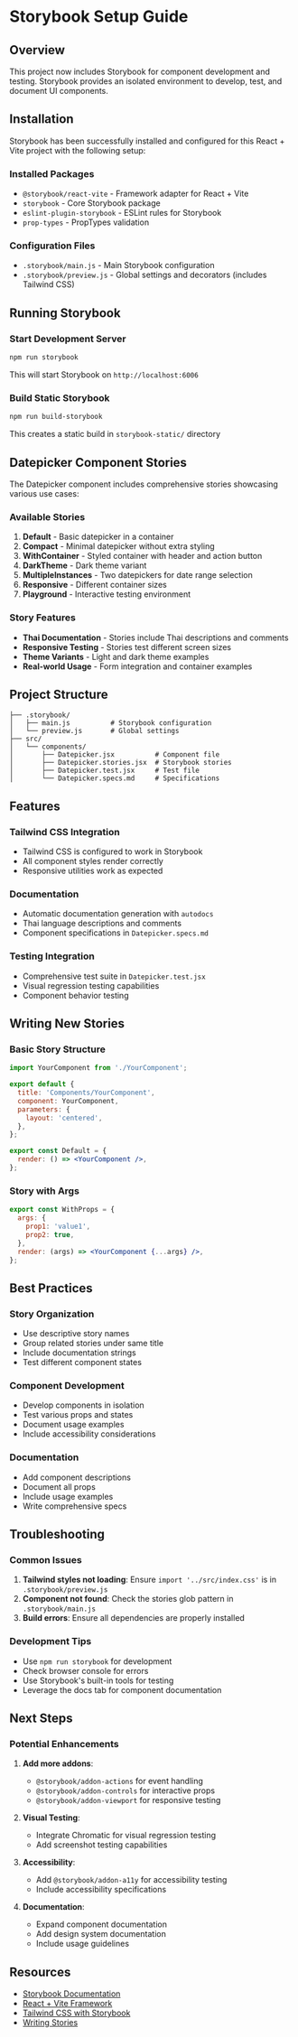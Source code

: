 # Storybook Setup Guide

## Overview
This project now includes Storybook for component development and testing. Storybook provides an isolated environment to develop, test, and document UI components.

## Installation
Storybook has been successfully installed and configured for this React + Vite project with the following setup:

### Installed Packages
- `@storybook/react-vite` - Framework adapter for React + Vite
- `storybook` - Core Storybook package
- `eslint-plugin-storybook` - ESLint rules for Storybook
- `prop-types` - PropTypes validation

### Configuration Files
- `.storybook/main.js` - Main Storybook configuration
- `.storybook/preview.js` - Global settings and decorators (includes Tailwind CSS)

## Running Storybook

### Start Development Server
```bash
npm run storybook
```
This will start Storybook on `http://localhost:6006`

### Build Static Storybook
```bash
npm run build-storybook
```
This creates a static build in `storybook-static/` directory

## Datepicker Component Stories

The Datepicker component includes comprehensive stories showcasing various use cases:

### Available Stories
1. **Default** - Basic datepicker in a container
2. **Compact** - Minimal datepicker without extra styling
3. **WithContainer** - Styled container with header and action button
4. **DarkTheme** - Dark theme variant
5. **MultipleInstances** - Two datepickers for date range selection
6. **Responsive** - Different container sizes
7. **Playground** - Interactive testing environment

### Story Features
- **Thai Documentation** - Stories include Thai descriptions and comments
- **Responsive Testing** - Stories test different screen sizes
- **Theme Variants** - Light and dark theme examples
- **Real-world Usage** - Form integration and container examples

## Project Structure
```
├── .storybook/
│   ├── main.js          # Storybook configuration
│   └── preview.js       # Global settings
├── src/
│   └── components/
│       ├── Datepicker.jsx          # Component file
│       ├── Datepicker.stories.jsx  # Storybook stories
│       ├── Datepicker.test.jsx     # Test file
│       └── Datepicker.specs.md     # Specifications
```

## Features

### Tailwind CSS Integration
- Tailwind CSS is configured to work in Storybook
- All component styles render correctly
- Responsive utilities work as expected

### Documentation
- Automatic documentation generation with `autodocs`
- Thai language descriptions and comments
- Component specifications in `Datepicker.specs.md`

### Testing Integration
- Comprehensive test suite in `Datepicker.test.jsx`
- Visual regression testing capabilities
- Component behavior testing

## Writing New Stories

### Basic Story Structure
```jsx
import YourComponent from './YourComponent';

export default {
  title: 'Components/YourComponent',
  component: YourComponent,
  parameters: {
    layout: 'centered',
  },
};

export const Default = {
  render: () => <YourComponent />,
};
```

### Story with Args
```jsx
export const WithProps = {
  args: {
    prop1: 'value1',
    prop2: true,
  },
  render: (args) => <YourComponent {...args} />,
};
```

## Best Practices

### Story Organization
- Use descriptive story names
- Group related stories under same title
- Include documentation strings
- Test different component states

### Component Development
- Develop components in isolation
- Test various props and states
- Document usage examples
- Include accessibility considerations

### Documentation
- Add component descriptions
- Document all props
- Include usage examples
- Write comprehensive specs

## Troubleshooting

### Common Issues
1. **Tailwind styles not loading**: Ensure `import '../src/index.css'` is in `.storybook/preview.js`
2. **Component not found**: Check the stories glob pattern in `.storybook/main.js`
3. **Build errors**: Ensure all dependencies are properly installed

### Development Tips
- Use `npm run storybook` for development
- Check browser console for errors
- Use Storybook's built-in tools for testing
- Leverage the docs tab for component documentation

## Next Steps

### Potential Enhancements
1. **Add more addons**:
   - `@storybook/addon-actions` for event handling
   - `@storybook/addon-controls` for interactive props
   - `@storybook/addon-viewport` for responsive testing

2. **Visual Testing**:
   - Integrate Chromatic for visual regression testing
   - Add screenshot testing capabilities

3. **Accessibility**:
   - Add `@storybook/addon-a11y` for accessibility testing
   - Include accessibility specifications

4. **Documentation**:
   - Expand component documentation
   - Add design system documentation
   - Include usage guidelines

## Resources
- [Storybook Documentation](https://storybook.js.org/docs)
- [React + Vite Framework](https://storybook.js.org/docs/get-started/frameworks/react-vite)
- [Tailwind CSS with Storybook](https://tailwindcss.com/docs/guides/vite)
- [Writing Stories](https://storybook.js.org/docs/writing-stories)
